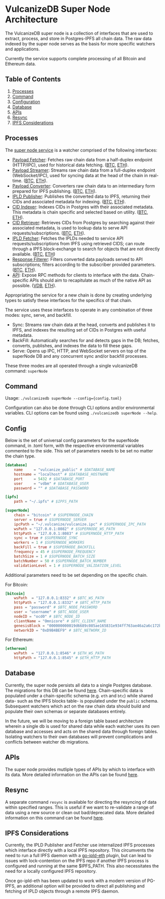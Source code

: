 # VulcanizeDB Super Node Architecture
The VulcanizeDB super node is a collection of interfaces that are used to extract, process, and store in Postgres-IPFS
all chain data. The raw data indexed by the super node serves as the basis for more specific watchers and applications.

Currently the service supports complete processing of all Bitcoin and Ethereum data.

## Table of Contents
1. [Processes](#processes)
1. [Command](#command)
1. [Configuration](#config)
1. [Database](#database)
1. [APIs](#apis)
1. [Resync](#resync)
1. [IPFS Considerations](#ipfs-considerations)

## Processes
The [super node service](../../pkg/super_node/service.go#L61) is a watcher comprised of the following interfaces:

* [Payload Fetcher](../../pkg/super_node/shared/interfaces.go#L29): Fetches raw chain data from a half-duplex endpoint (HTTP/IPC), used for historical data fetching. ([BTC](../../pkg/super_node/btc/payload_fetcher.go), [ETH](../../pkg/super_node/eth/payload_fetcher.go)).
* [Payload Streamer](../../pkg/super_node/shared/interfaces.go#L24): Streams raw chain data from a full-duplex endpoint (WebSocket/IPC), used for syncing data at the head of the chain in real-time. ([BTC](../../pkg/super_node/btc/http_streamer.go), [ETH](../../pkg/super_node/eth/streamer.go)).
* [Payload Converter](../../pkg/super_node/shared/interfaces.go#L34): Converters raw chain data to an intermediary form prepared for IPFS publishing. ([BTC](../../pkg/super_node/btc/converter.go), [ETH](../../pkg/super_node/eth/converter.go)).
* [IPLD Publisher](../../pkg/super_node/shared/interfaces.go#L39): Publishes the converted data to IPFS, returning their CIDs and associated metadata for indexing. ([BTC](../../pkg/super_node/btc/publisher.go), [ETH](../../pkg/super_node/eth/publisher.go)).
* [CID Indexer](../../pkg/super_node/shared/interfaces.go#L44): Indexes CIDs in Postgres with their associated metadata. This metadata is chain specific and selected based on utility. ([BTC](../../pkg/super_node/btc/indexer.go), [ETH](../../pkg/super_node/eth/indexer.go)).
* [CID Retriever](../../pkg/super_node/shared/interfaces.go#L54): Retrieves CIDs from Postgres by searching against their associated metadata, is used to lookup data to serve API requests/subscriptions. ([BTC](../../pkg/super_node/btc/retriever.go), [ETH](../../pkg/super_node/eth/retriever.go)).
* [IPLD Fetcher](../../pkg/super_node/shared/interfaces.go#L62): Fetches the IPLDs needed to service API requests/subscriptions from IPFS using retrieved CIDS; can route through a IPFS block-exchange to search for objects that are not directly available. ([BTC](../../pkg/super_node/btc/ipld_fetcher.go), [ETH](../../pkg/super_node/eth/ipld_fetcher.go))
* [Response Filterer](../../pkg/super_node/shared/interfaces.go#L49): Filters converted data payloads served to API subscriptions; filters according to the subscriber provided parameters. ([BTC](../../pkg/super_node/btc/filterer.go), [ETH](../../pkg/super_node/eth/filterer.go)).
* [API](https://github.com/ethereum/go-ethereum/blob/master/rpc/types.go#L31): Expose RPC methods for clients to interface with the data. Chain-specific APIs should aim to recapitulate as much of the native API as possible. ([VDB](../../pkg/super_node/api.go), [ETH](../../pkg/super_node/eth/api.go)).


Appropriating the service for a new chain is done by creating underlying types to satisfy these interfaces for
the specifics of that chain.

The service uses these interfaces to operate in any combination of three modes: sync, serve, and backfill.
* Sync: Streams raw chain data at the head, converts and publishes it to IPFS, and indexes the resulting set of CIDs in Postgres with useful metadata.
* BackFill: Automatically searches for and detects gaps in the DB; fetches, converts, publishes, and indexes the data to fill these gaps.
* Serve: Opens up IPC, HTTP, and WebSocket servers on top of the superNode DB and any concurrent sync and/or backfill processes.


These three modes are all operated through a single vulcanizeDB command: `superNode`

## Command

Usage: `./vulcanizedb superNode --config={config.toml}`

Configuration can also be done through CLI options and/or environmental variables.
CLI options can be found using `./vulcanizedb superNode --help`.

## Config

Below is the set of universal config parameters for the superNode command, in .toml form, with the respective environmental variables commented to the side.
This set of parameters needs to be set no matter the chain type.

```toml
[database]
    name     = "vulcanize_public" # $DATABASE_NAME
    hostname = "localhost" # $DATABASE_HOSTNAME
    port     = 5432 # $DATABASE_PORT
    user     = "vdbm" # $DATABASE_USER
    password = "" # $DATABASE_PASSWORD

[ipfs]
    path = "~/.ipfs" # $IPFS_PATH

[superNode]
    chain = "bitcoin" # $SUPERNODE_CHAIN
    server = true # $SUPERNODE_SERVER
    ipcPath = "~/.vulcanize/vulcanize.ipc" # $SUPERNODE_IPC_PATH
    wsPath = "127.0.0.1:8082" # $SUPERNODE_WS_PATH
    httpPath = "127.0.0.1:8083" # $SUPERNODE_HTTP_PATH
    sync = true # $SUPERNODE_SYNC
    workers = 1 # $SUPERNODE_WORKERS
    backFill = true # $SUPERNODE_BACKFILL
    frequency = 45 # $SUPERNODE_FREQUENCY
    batchSize = 1 # $SUPERNODE_BATCH_SIZE
    batchNumber = 50 # $SUPERNODE_BATCH_NUMBER
    validationLevel = 1 # $SUPERNODE_VALIDATION_LEVEL
```

Additional parameters need to be set depending on the specific chain.

For Bitcoin:

```toml
[bitcoin]
    wsPath  = "127.0.0.1:8332" # $BTC_WS_PATH
    httpPath = "127.0.0.1:8332" # $BTC_HTTP_PATH
    pass = "password" # $BTC_NODE_PASSWORD
    user = "username" # $BTC_NODE_USER
    nodeID = "ocd0" # $BTC_NODE_ID
    clientName = "Omnicore" # $BTC_CLIENT_NAME
    genesisBlock = "000000000019d6689c085ae165831e934ff763ae46a2a6c172b3f1b60a8ce26f" # $BTC_GENESIS_BLOCK
    networkID = "0xD9B4BEF9" # $BTC_NETWORK_ID
```

For Ethereum:

```toml
[ethereum]
    wsPath  = "127.0.0.1:8546" # $ETH_WS_PATH
    httpPath = "127.0.0.1:8545" # $ETH_HTTP_PATH
```

## Database

Currently, the super node persists all data to a single Postgres database. The migrations for this DB can be found [here](../../db/migrations).
Chain-specific data is populated under a chain-specific schema (e.g. `eth` and `btc`) while shared data- such as the IPFS blocks table- is populated under the `public` schema.
Subsequent watchers which act on the raw chain data should build and populate their own schemas or separate databases entirely.

In the future, we will be moving to a foreign table based architecture wherein a single db is used for shared data while each watcher uses
its own database and accesses and acts on the shared data through foreign tables. Isolating watchers to their own databases will prevent complications and
conflicts between watcher db migrations.


## APIs

The super node provides mutliple types of APIs by which to interface with its data.
More detailed information on the APIs can be found [here](apis.md).

## Resync

A separate command `resync` is available for directing the resyncing of data within specified ranges.
This is useful if we want to re-validate a range of data using a new source or clean out bad/deprecated data.
More detailed information on this command can be found [here](resync.md).

## IPFS Considerations

Currently, the IPLD Publisher and Fetcher use internalized IPFS processes which interface directly with a local IPFS repository.
This circumvents the need to run a full IPFS daemon with a [go-ipld-eth](https://github.com/ipfs/go-ipld-eth) plugin, but can lead to issues
with lock-contention on the IPFS repo if another IPFS process is configured and running at the same $IPFS_PATH. This also necessitates the need for
a locally configured IPFS repository.

Once go-ipld-eth has been updated to work with a modern version of PG-IPFS, an additional option will be provided to direct
all publishing and fetching of IPLD objects through a remote IPFS daemon.